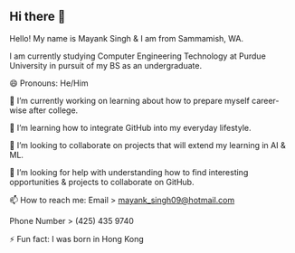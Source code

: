 ## Hi there 👋

Hello! 
My name is Mayank Singh & I am from Sammamish, WA.

I am currently studying Computer Engineering Technology at Purdue University in pursuit of my BS as an undergraduate.

😄 Pronouns: He/Him

🔭 I’m currently working on learning about how to prepare myself career-wise after college.

🌱 I’m learning how to integrate GitHub into my everyday lifestyle.

👯 I’m looking to collaborate on projects that will extend my learning in AI & ML.

🤔 I’m looking for help with understanding how to find interesting opportunities & projects to collaborate on GitHub.

📫 How to reach me: 
Email > mayank_singh09@hotmail.com

Phone Number > (425) 435 9740

⚡ Fun fact: I was born in Hong Kong

<!--
**marskingdom9/marskingdom9** is a ✨ _special_ ✨ repository because its `README.md` (this file) appears on your GitHub profile.
-->

